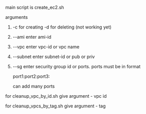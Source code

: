 main script is create_ec2.sh

arguments

1) -c for creating
   -d for deleting (not working yet)

2) --ami
   enter ami-id

3) --vpc
   enter vpc-id or vpc name

4) --subnet
   enter subnet-id or pub or priv

5) --sg
   enter security group id or ports. ports must be in format
   
   port1:port2:port3:
   
   can add many ports 



for cleanup_vpc_by_id.sh give argument - vpc id

for cleanup_vpcs_by_tag.sh give argument - tag 
